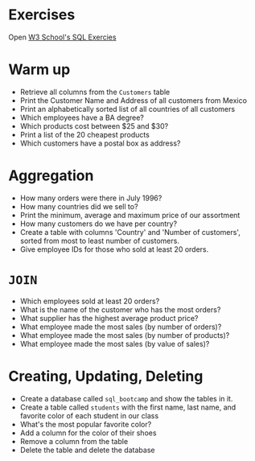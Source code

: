 # Exercises

Open [W3 School's SQL Exercies](http://www.w3schools.com/sql/trysql.asp?filename=trysql_select_all)

# Warm up 

- Retrieve all columns from the `Customers` table
- Print the Customer Name and Address of all customers from Mexico
- Print an alphabetically sorted list of all countries of all customers
- Which employees have a BA degree?
- Which products cost between $25 and $30?
- Print a list of the 20 cheapest products
- Which customers have a postal box as address?

# Aggregation

- How many orders were there in July 1996?
- How many countries did we sell to?
- Print the minimum, average and maximum price of our assortment
- How many customers do we have per country?
- Create a table with columns 'Country' and 'Number of customers', sorted from most to least number of customers.
- Give employee IDs for those who sold at least 20 orders.

# `JOIN`

- Which employees sold at least 20 orders?
- What is the name of the customer who has the most orders?
- What supplier has the highest average product price?
- What employee made the most sales (by number of orders)?
- What employee made the most sales (by number of products)?
- What employee made the most sales (by value of sales)?

# Creating, Updating, Deleting

- Create a database called `sql_bootcamp` and show the tables in it.
- Create a table called `students` with the first name, last name, and favorite color of each student in our class
- What's the most popular favorite color?
- Add a column for the color of their shoes
- Remove a column from the table
- Delete the table and delete the database